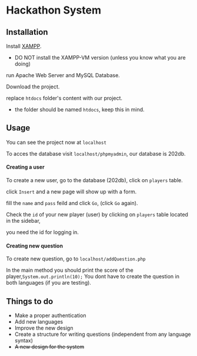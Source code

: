 # Hackathon System


## Installation

Install [XAMPP](https://www.apachefriends.org/download.html).
 - DO NOT install the XAMPP-VM version (unless you know what you are doing)

run Apache Web Server and MySQL Database.

Download the project.

replace `htdocs` folder's content with our project.
- the folder should be named `htdocs`, keep this in mind.

## Usage

You can see the project now at `localhost`

To acces the database visit `localhost/phpmyadmin`, our database is 202db.

  
#### Creating a user
To create a new user, go to the database (202db), click on `players` table.

click `Insert` and a new page will show up with a form.

fill the `name` and `pass` feild and click `Go`, (click `Go` again).

Check the `id` of your new player (user) by clicking on `players` table located in the sidebar,

you need the id for logging in.

  
#### Creating new question
To create new question, go to `localhost/addQuestion.php`

In the main method you should print the score of the player,`System.out.println(10);`
You dont have to create the question in both languages (if you are testing).

## Things to do
- Make a proper authentication
- Add new languages
- Improve the new design
- Create a structure for writing questions (independent from any language syntax)
- ~~A new design for the system~~


